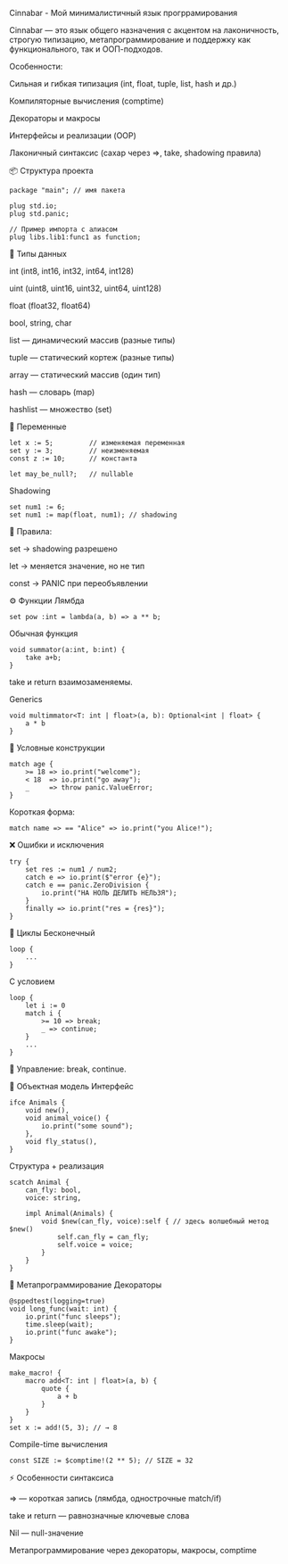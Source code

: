 Cinnabar - Мой минималистичный язык прогррамирования

Cinnabar — это язык общего назначения с акцентом на лаконичность, строгую типизацию, метапрограммирование и поддержку как функционального, так и ООП-подходов.

Особенности:

Сильная и гибкая типизация (int, float, tuple, list, hash и др.)

Компиляторные вычисления (comptime)

Декораторы и макросы

Интерфейсы и реализации (OOP)

Лаконичный синтаксис (сахар через =>, take, shadowing правилa)

📦 Структура проекта

```
package "main"; // имя пакета

plug std.io;
plug std.panic;

// Пример импорта с алиасом
plug libs.lib1:func1 as function;
```

🔑 Типы данных

int (int8, int16, int32, int64, int128)

uint (uint8, uint16, uint32, uint64, uint128)

float (float32, float64)

bool, string, char

list — динамический массив (разные типы)

tuple — статический кортеж (разные типы)

array — статический массив (один тип)

hash — словарь (map)

hashlist — множество (set)

📝 Переменные

```
let x := 5;         // изменяемая переменная
set y := 3;         // неизменяемая
const z := 10;      // константа

let may_be_null?;   // nullable
```

Shadowing

```
set num1 := 6;
set num1 := map(float, num1); // shadowing
```

📌 Правила:

set → shadowing разрешено

let → меняется значение, но не тип

const → PANIC при переобъявлении

⚙️ Функции
Лямбда

```
set pow :int = lambda(a, b) => a ** b;
```

Обычная функция

```
void summator(a:int, b:int) {
    take a+b;
}
```

take и return взаимозаменяемы.

Generics

```
void multimmator<T: int | float>(a, b): Optional<int | float> { 
    a * b
}
```

🔀 Условные конструкции

```
match age {
    >= 18 => io.print("welcome");
    < 18  => io.print("go away");
    _     => throw panic.ValueError;
}
```

Короткая форма:

```
match name => == "Alice" => io.print("you Alice!");
```

❌ Ошибки и исключения

```
try {
    set res := num1 / num2;
    catch e => io.print($"error {e}");
    catch e == panic.ZeroDivision {
        io.print("НА НОЛЬ ДЕЛИТЬ НЕЛЬЗЯ");
    }
    finally => io.print("res = {res}");
}
```

🔁 Циклы
Бесконечный

```
loop {
    ...
}
```

С условием

```
loop { 
    let i := 0
    match i {
        >= 10 => break;
        _ => continue;
    }
    ...
}
```

📌 Управление: break, continue.

🐾 Объектная модель
Интерфейс

```
ifce Animals {
    void new(),
    void animal_voice() {
        io.print("some sound");
    },
    void fly_status(),
} 
```

Структура + реализация

```
scatch Animal {
    can_fly: bool,
    voice: string,

    impl Animal(Animals) {
        void $new(can_fly, voice):self { // здесь волшебный метод $new()
            self.can_fly = can_fly;
            self.voice = voice;
        }
    }
}
```

🧩 Метапрограммирование
Декораторы

```
@sppedtest(logging=true)
void long_func(wait: int) {
    io.print("func sleeps");
    time.sleep(wait);
    io.print("func awake");
} 
```

Макросы

```
make_macro! {
    macro add<T: int | float>(a, b) {
        quote {
            a + b
        }
    }
}
set x := add!(5, 3); // → 8
```

Compile-time вычисления

```
const SIZE := $comptime!(2 ** 5); // SIZE = 32
```

⚡ Особенности синтаксиса

=> — короткая запись (лямбда, однострочные match/if)

take и return — равнозначные ключевые слова

Nil — null-значение

Метапрограммирование через декораторы, макросы, comptime



